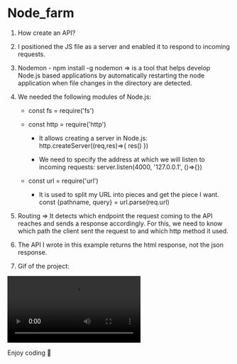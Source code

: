 # Node_farm

1. How create an API?

2. I positioned the JS file as a server and enabled it to respond to incoming requests.

3. Nodemon - npm install -g nodemon => is a tool that helps develop Node.js based applications by automatically restarting the node application when file changes in the directory are detected. 

4. We needed the following modules of Node.js:
    - const fs = require('fs')
    - const http = require('http')
        * It allows creating a server in Node.js:
          http.createServer((req,res)=>{
             res()
          })

        * We need to specify the address at which we will listen to incoming requests:
           server.listen(4000, '127.0.0.1', ()=>{})

    - const url = require('url')
        * It is used to split my URL into pieces and get the piece I want.
           const {pathname, query} = url.parse(req.url)

5. Routing => It detects which endpoint the request coming to the API reaches and sends a response accordingly.
              For this, we need to know which path the client sent the request to and which http method it used.

6. The API I wrote in this example returns the html response, not the json response.

7. Gif of the project:
  
  ![](node_farm.mov)

Enjoy coding 🩷 
